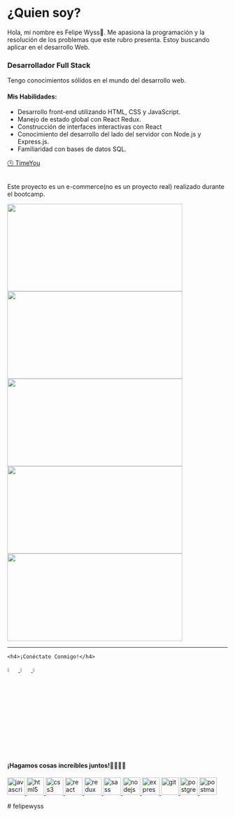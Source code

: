 <div>

  <h1>¿Quien soy?</h1>
  <p>
  Hola, mi nombre es Felipe Wyss👋.
Me apasiona la programación y la resolución de los problemas que este rubro presenta.
Estoy buscando aplicar en el desarrollo Web. </p>


  <h3>Desarrollador Full Stack </h3>
  <p>
    Tengo conocimientos sólidos en el mundo del desarrollo web.
    
  </p>
  <h4>Mis Habilidades:</h4>
  <ul>
    <li>Desarrollo front-end utilizando HTML, CSS y JavaScript.</li>
    <li>
      Manejo de estado global con React Redux.
    </li>
    <li>Construcción de interfaces interactivas con React</li>
    <li>
      Conocimiento del desarrollo del lado del servidor con Node.js y
      Express.js.
    </li>
    <li>Familiaridad con bases de datos SQL.</li>
  </ul>

  <a href="https://github.com/felipewyss/timeyou-PF" target="_blank"> 🕒 TimeYou </a> <br/><br/>
  <p>Este proyecto es un e-commerce(no es un proyecto real) realizado durante el bootcamp.</p>
  
  <img height="200" width="400" src=https://github.com/felipewyss/felipewyss/blob/main/utilsImages/timeyou/Captura%20de%20pantalla%202023-08-17%20102541.png/>

  <img height="200" width="400" src=https://github.com/felipewyss/felipewyss/blob/main/utilsImages/timeyou/Captura%20de%20pantalla%202023-08-17%20102636.png />

  <img height="200" width="400" src=https://github.com/felipewyss/felipewyss/blob/main/utilsImages/timeyou/Captura%20de%20pantalla%202023-08-17%20102709.png />
  
  <img height="200" width="400" src=https://github.com/felipewyss/felipewyss/blob/main/utilsImages/timeyou/Captura%20de%20pantalla%202023-08-17%20103133.png/>
  
  <img height="200" width="400" src=https://github.com/felipewyss/felipewyss/blob/main/utilsImages/timeyou/Captura%20de%20pantalla%202023-08-17%20102709.png/>
  
  <hr/>
  
    <h4>¡Conéctate Conmigo!</h4>
  <a href="https://www.linkedin.com/in/felipewyss/" target="_blank">
    <img
      width="5%"
      src="https://drive.google.com/uc?export=view&id=1bj03dHdz12o0RYxuDeYhkOfWFQxmj5_k"
    />
  </a>
  <a href="felipeewyss@gmail.com" target="_blank">
    <img
      width="5%"
      src="https://cdn.icon-icons.com/icons2/2631/PNG/512/gmail_new_logo_icon_159149.png"
    />
  </a>
  <a href="https://www.instagram.com/felipewyss/" target="_blank">
    <img
      width="5%"
      src="https://drive.google.com/uc?export=view&id=1TIYphjbnlWZLtyfs59jU_uJcMSO3EOr4"
    />
  </a>

  <a href="tel:+543865572478">
  </a>
  <h4>¡Hagamos cosas increíbles juntos!🫱🏽‍🫲🏻</h4>
  
<p align="left">  <a href="https://developer.mozilla.org/en-US/docs/Web/JavaScript" target="_blank"> <img src="https://upload.wikimedia.org/wikipedia/commons/thumb/9/99/Unofficial_JavaScript_logo_2.svg/1024px-Unofficial_JavaScript_logo_2.svg.png" alt="javascript" width="40" height="40"/> </a> <a href="https://www.w3.org/html/" target="_blank"> <img src="https://upload.wikimedia.org/wikipedia/commons/thumb/3/38/HTML5_Badge.svg/600px-HTML5_Badge.svg.png" alt="html5" width="40" height="40"/> </a>
<a href="https://www.w3schools.com/css/" target="_blank"> <img src="https://cdn4.iconfinder.com/data/icons/social-media-logos-6/512/121-css3-512.png" alt="css3" width="40" height="40"/> </a> 
<a href="https://reactjs.org/" target="_blank"> <img src="https://seeklogo.com/images/R/react-logo-7B3CE81517-seeklogo.com.png" alt="react" width="40" height="40"/> </a> <a href="https://redux.js.org" target="_blank"> <img src="https://seeklogo.com/images/R/redux-logo-9CA6836C12-seeklogo.com.png" alt="redux" width="40" height="40"/> </a><a href="https://sass-lang.com" target="_blank"> <img src="https://upload.wikimedia.org/wikipedia/commons/thumb/9/96/Sass_Logo_Color.svg/1280px-Sass_Logo_Color.svg.png" alt="sass" width="40" height="40"/> </a><a href="https://nodejs.org" target="_blank"> <img src="https://cdn.pixabay.com/photo/2015/04/23/17/41/node-js-736399_960_720.png" alt="nodejs" height="40"/> </a><a href="https://expressjs.com" target="_blank"> <img src="https://i.cloudup.com/zfY6lL7eFa-3000x3000.png" alt="express" height="40"/> </a><a href="https://git-scm.com/" target="_blank"> <img src="https://www.vectorlogo.zone/logos/git-scm/git-scm-icon.svg" alt="git" width="40" height="40"/> </a> <a href="https://www.postgresql.org" target="_blank"> <img src="https://upload.wikimedia.org/wikipedia/commons/thumb/2/29/Postgresql_elephant.svg/1200px-Postgresql_elephant.svg.png" alt="postgresql" width="40" height="40"/> </a> <a href="https://postman.com" target="_blank"> <img src="https://www.vectorlogo.zone/logos/getpostman/getpostman-icon.svg" alt="postman" width="40" height="40"/> </a> 

</div>
# felipewyss
